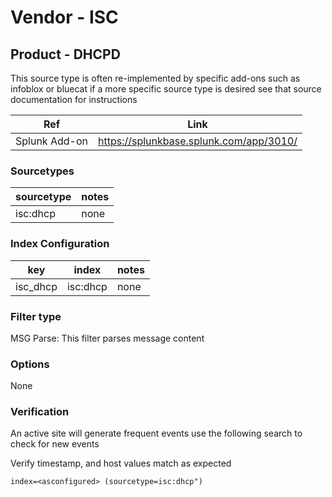 # Vendor - ISC

## Product - DHCPD

This source type is often re-implemented by specific add-ons such as infoblox or bluecat if a more specific source type is desired
see that source documentation for instructions

| Ref            | Link                                                                                                    |
|----------------|---------------------------------------------------------------------------------------------------------|
| Splunk Add-on  | https://splunkbase.splunk.com/app/3010/                                                   |


### Sourcetypes

| sourcetype     | notes                                                                                                   |
|----------------|---------------------------------------------------------------------------------------------------------|
| isc:dhcp | none |


### Index Configuration

| key            | index      | notes          |
|----------------|------------|----------------|
| isc_dhcp     | isc:dhcp          | none          |

### Filter type

MSG Parse: This filter parses message content

### Options

None



### Verification

An active site will generate frequent events use the following search to check for new events

Verify timestamp, and host values match as expected    

```
index=<asconfigured> (sourcetype=isc:dhcp")
```

